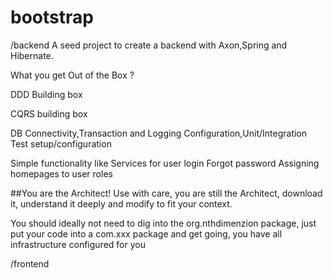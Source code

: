 bootstrap
==

/backend
A seed project to create a backend with Axon,Spring and Hibernate.

What you get Out of the Box ?

DDD Building box

CQRS building box

DB Connectivity,Transaction and Logging Configuration,Unit/Integration Test setup/configuration

Simple functionality like
	Services for user login
	Forgot password
	Assigning homepages to user roles

##You are the Architect!
Use with care, you are still the Architect, download it, understand it deeply and modify to fit your context.	

You should ideally not need to dig into the org.nthdimenzion package, just put your code into a com.xxx package and get going, you have all infrastructure configured for you
	
/frontend